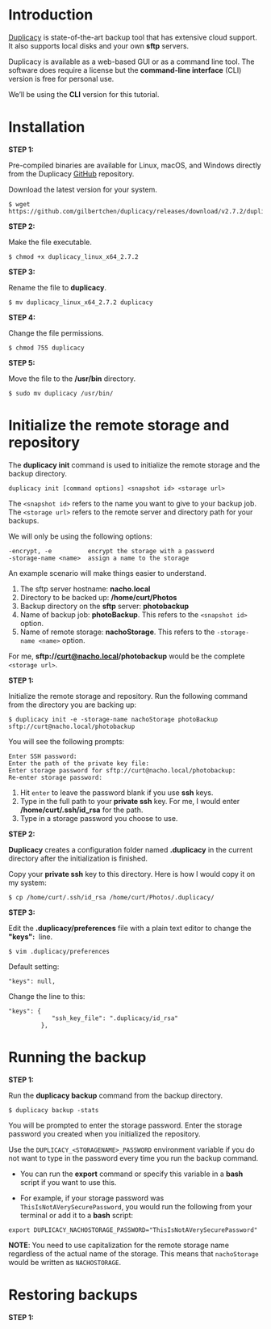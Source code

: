 # Introduction

[Duplicacy](https://duplicacy.com) is state-of-the-art backup tool that has extensive cloud support. It also supports local disks and your own **sftp** servers.     

Duplicacy is available as a web-based GUI or as a command line tool. 
The software does require a license but the **command-line interface** (CLI) version is free for personal use.  
  
We’ll be using the **CLI** version for this tutorial.

# Installation    

**STEP 1:**   

Pre-compiled binaries are available for Linux, macOS, and Windows directly from the Duplicacy [GitHub](https://github.com/gilbertchen/duplicacy/releases) repository.

Download the latest version for your system.
~~~
$ wget https://github.com/gilbertchen/duplicacy/releases/download/v2.7.2/duplicacy_linux_x64_2.7.2
~~~

**STEP 2:**    

Make the file executable.
~~~
$ chmod +x duplicacy_linux_x64_2.7.2
~~~
   
**STEP 3:**  

Rename the file to **duplicacy**.
~~~
$ mv duplicacy_linux_x64_2.7.2 duplicacy
~~~

**STEP 4:**  

Change the file permissions.
~~~
$ chmod 755 duplicacy
~~~

**STEP 5:**  

Move the file to the **/usr/bin** directory.
~~~
$ sudo mv duplicacy /usr/bin/
~~~

# Initialize the remote storage and repository

The **duplicacy init** command is used to initialize the remote storage and the backup directory.
~~~
duplicacy init [command options] <snapshot id> <storage url>
~~~
The `<snapshot id>` refers to the name you want to give to your backup job.    
The `<storage url>` refers to the remote server and directory path for your backups.

We will only be using the following options:
~~~
-encrypt, -e          encrypt the storage with a password
-storage-name <name>  assign a name to the storage
~~~

An example scenario will make things easier to understand.

1. The sftp server hostname: **nacho.local**
2. Directory to be backed up: **/home/curt/Photos** 
3. Backup directory on the **sftp** server: **photobackup**
4. Name of backup job: **photoBackup**. This refers to the `<snapshot id>` option.
5. Name of remote storage: **nachoStorage**. This refers to the `-storage-name <name>` option.

For me, **sftp://curt@nacho.local/photobackup** would be the complete `<storage url>`.    

**STEP 1:**      

Initialize the remote storage and repository. Run the following command from the directory you are backing up:
~~~
$ duplicacy init -e -storage-name nachoStorage photoBackup sftp://curt@nacho.local/photobackup
~~~
You will see the following prompts:
~~~
Enter SSH password:
Enter the path of the private key file:
Enter storage password for sftp://curt@nacho.local/photobackup:
Re-enter storage password:
~~~

1. Hit `enter` to leave the password blank if you use **ssh** keys.       
2. Type in the full path to your **private ssh** key. For me, I would enter **/home/curt/.ssh/id_rsa** for the path.  
3. Type in a storage password you choose to use.

**STEP 2:**    

**Duplicacy** creates a configuration folder named **.duplicacy** in the current directory after the initialization is finished.   

Copy your **private ssh** key to this directory. Here is how I would copy it on my system:
~~~
$ cp /home/curt/.ssh/id_rsa /home/curt/Photos/.duplicacy/
~~~

**STEP 3:**    

Edit the **.duplicacy/preferences** file with a plain text editor to change the **"keys":**&nbsp; line.
~~~
$ vim .duplicacy/preferences
~~~

Default setting:
~~~
"keys": null,
~~~

Change the line to this:
~~~
"keys": {
            "ssh_key_file": ".duplicacy/id_rsa"
         },
~~~

# Running the backup

**STEP 1:**    

Run the **duplicacy backup** command from the backup directory.
~~~
$ duplicacy backup -stats
~~~

You will be prompted to enter the storage password. 
Enter the storage password you created when you initialized the repository.

Use the `DUPLICACY_<STORAGENAME>_PASSWORD` environment variable if you do not want to type in the password every time you run the backup command.  

* You can run the **export** command or specify this variable in a **bash** script if you want to use this.

* For example, if your storage password was `ThisIsNotAVerySecurePassword`, you would run the following from your terminal or add it to a **bash** script:
~~~
export DUPLICACY_NACHOSTORAGE_PASSWORD="ThisIsNotAVerySecurePassword"
~~~

**NOTE**: You need to use capitalization for the remote storage name regardless of the actual name of the storage. This means that `nachoStorage` would be written as `NACHOSTORAGE`.     
  
# Restoring backups    

**STEP 1:**